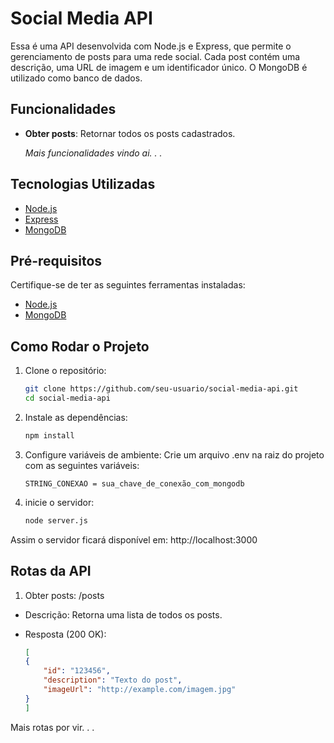 # Social Media API

Essa é uma API desenvolvida com Node.js e Express, que permite o gerenciamento de posts para uma rede social. Cada post contém uma descrição, uma URL de imagem e um identificador único. O MongoDB é utilizado como banco de dados.

## Funcionalidades

- **Obter posts**: Retornar todos os posts cadastrados.

    *Mais funcionalidades vindo ai. . .*

## Tecnologias Utilizadas

- [Node.js](https://nodejs.org/)
- [Express](https://expressjs.com/)
- [MongoDB](https://www.mongodb.com/)

## Pré-requisitos

Certifique-se de ter as seguintes ferramentas instaladas:

- [Node.js](https://nodejs.org/)
- [MongoDB](https://www.mongodb.com/)

## Como Rodar o Projeto

1. Clone o repositório:
   ```bash
   git clone https://github.com/seu-usuario/social-media-api.git
   cd social-media-api

2. Instale as dependências:
    ```bash
    npm install

3. Configure variáveis de ambiente: Crie um arquivo .env na raiz do projeto com as seguintes variáveis:
    ```env
    STRING_CONEXAO = sua_chave_de_conexão_com_mongodb

4. inicie o servidor:
    ```bash
    node server.js

Assim o servidor ficará disponível em: http://localhost:3000

## Rotas da API

1. Obter posts: /posts

- Descrição: Retorna uma lista de todos os posts.
- Resposta (200 OK):

    ```json
    [
    {
        "id": "123456",
        "description": "Texto do post",
        "imageUrl": "http://example.com/imagem.jpg"
    }
    ]

Mais rotas por vir. . .